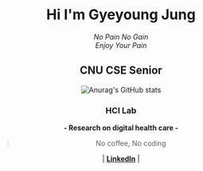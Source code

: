 <div style="text-align: center">

<h1 align='center'>
<strong>
   Hi I'm Gyeyoung Jung 
</strong>
</h1> 
<p align='center'>
   <em>
   No Pain No Gain<br> 
   Enjoy Your Pain
   </em>
</p>


<h2 align ='center'>
   <strong>
      CNU CSE Senior
   </strong>
</h2>  


![Anurag's GitHub stats](https://github-readme-stats.vercel.app/api?username=hotmoist&&show_icons=true&theme=dark)

### __HCI Lab__  
__- Research on digital health care -__
 
 > No coffee, No coding
 
 | [__LinkedIn__](https://www.linkedin.com/in/gyeyoung-jung-a911b8220/?locale=en_US) | 
</div>


